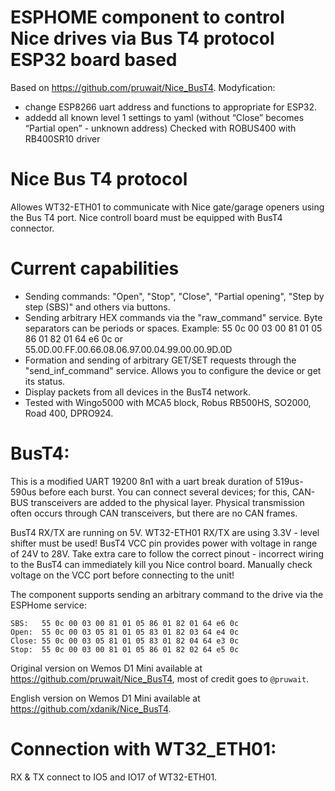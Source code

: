 # ESPHOME component to control Nice drives via Bus T4 protocol ESP32 board based

Based on https://github.com/pruwait/Nice_BusT4.
Modyfication:
- change ESP8266 uart address and functions to appropriate for ESP32.
- addedd all known level 1 settings to yaml (without “Close” becomes “Partial open” - unknown address)
Checked with ROBUS400 with RB400SR10 driver 

# Nice Bus T4 protocol

Allowes WT32-ETH01 to communicate with Nice gate/garage openers using the Bus T4 port.
Nice controll board must be equipped with BusT4 connector.

# Current capabilities
* Sending commands: "Open", "Stop", "Close", "Partial opening", "Step by step (SBS)" and others via buttons.
* Sending arbitrary HEX commands via the "raw_command" service. Byte separators can be periods or spaces. Example: 55 0c 00 03 00 81 01 05 86 01 82 01 64 e6 0c or 55.0D.00.FF.00.66.08.06.97.00.04.99.00.00.9D.0D
* Formation and sending of arbitrary GET/SET requests through the "send_inf_command" service. Allows you to configure the device or get its status.
* Display packets from all devices in the BusT4 network.
* Tested with Wingo5000 with MCA5 block, Robus RB500HS, SO2000, Road 400, DPRO924.

# BusT4:
This is a modified UART 19200 8n1 with a uart break duration of 519us-590us before each burst.
You can connect several devices; for this, CAN-BUS transceivers are added to the physical layer.
Physical transmission often occurs through CAN transceivers, but there are no CAN frames.

BusT4 RX/TX are running on 5V. WT32-ETH01 RX/TX are using 3.3V - level shifter must be used!
BusT4 VCC pin provides power with voltage in range of 24V to 28V.
Take extra care to follow the correct pinout - incorrect wiring to the BusT4 can immediately kill you Nice control board. Manually check voltage on the VCC port before connecting to the unit!

The component supports sending an arbitrary command to the drive via the ESPHome service:
```
SBS:   55 0c 00 03 00 81 01 05 86 01 82 01 64 e6 0c
Open:  55 0c 00 03 05 81 01 05 83 01 82 03 64 e4 0c
Close: 55 0c 00 03 05 81 01 05 83 01 82 04 64 e3 0c
Stop:  55 0c 00 03 00 81 01 05 86 01 82 02 64 e5 0c
```

Original version on Wemos D1 Mini available at https://github.com/pruwait/Nice_BusT4, most of credit goes to `@pruwait`.

English version on Wemos D1 Mini available at https://github.com/xdanik/Nice_BusT4.

# Connection with WT32_ETH01:
RX & TX connect to IO5 and IO17 of WT32-ETH01.
